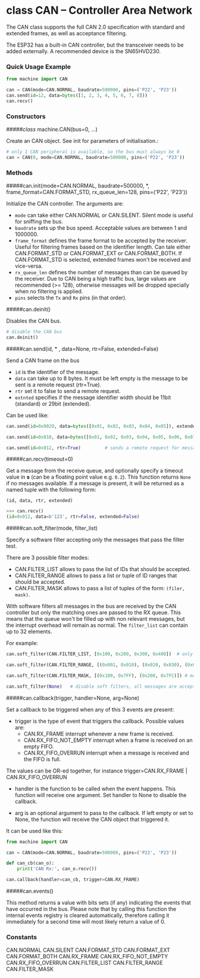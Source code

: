 # class CAN – Controller Area Network

The CAN class supports the full CAN 2.0 specification with standard and extended frames, as well as acceptance filtering.

The ESP32 has a built-in CAN controller, but the transceiver needs to be added externally. A recommended device is the SN65HVD230.

### Quick Usage Example

```python
from machine import CAN

can = CAN(mode=CAN.NORMAL, baudrate=500000, pins=('P22', 'P23'))
can.send(id=12, data=bytes([1, 2, 3, 4, 5, 6, 7, 8]))
can.recv()
```

### Constructors

#####<class><i>class</i> machine.CAN(bus=0, ...)</class>

Create an CAN object. See init for parameters of initialisation.:

```python
# only 1 CAN peripheral is available, so the bus must always be 0
can = CAN(0, mode=CAN.NORMAL, baudrate=500000, pins=('P22', 'P23'))    # pin order is Tx, Rx
```

### Methods

#####<function>can.init(mode=CAN.NORMAL, baudrate=500000, *, frame_format=CAN.FORMAT_STD, rx_queue_len=128, pins=('P22', 'P23'))</function>

Initialize the CAN controller. The arguments are:

- `mode` can take either <constant>CAN.NORMAL</constant> or <constant>CAN.SILENT</constant>. Silent mode is useful for sniffing the bus.
- `baudrate` sets up the bus speed. Acceptable values are between 1 and 1000000.
- `frame_format` defines the frame format to be accepted by the receiver. Useful for filtering frames based on the identifier length. Can tale either <constant>CAN.FORMAT_STD</constant> or <constant>CAN.FORMAT_EXT</constant> or <constant>CAN.FORMAT_BOTH</constant>. If <constant>CAN.FORMAT_STD</constant> is selected, extended frames won't be received and vice-versa.
- `rx_queue_len` defines the number of messages than can be queued by the receiver. Due to CAN being a high traffic bus, large values are recommended (>= 128), otherwise messages will be dropped specially when no filtering is applied.
- `pins` selects the `Tx` and `Rx` pins (in that order).

#####<function>can.deinit()</function>

Disables the CAN bus.

```python
# disable the CAN bus
can.deinit()
```

#####<function>can.send(id, * , data=None, rtr=False, extended=False)</function>

Send a CAN frame on the bus

- `id` is the identifier of the message.
- `data` can take up to 8 bytes. It must be left empty is the message to be sent is a remote request (rtr=True).
- `rtr` set it to false to send a remote request.
- `extnted` specifies if the message identifier width should be 11bit (standard) or 29bit (extended).

Can be used like:

```python
can.send(id=0x0020, data=bytes([0x01, 0x02, 0x03, 0x04, 0x05]), extended=True)   # sends 5 bytes with an extended identifier

can.send(id=0x010, data=bytes([0x01, 0x02, 0x03, 0x04, 0x05, 0x06, 0x07, 0x08])) # sends 8 bytes with an standard identifier

can.send(id=0x012, rtr=True)         # sends a remote request for message id=0x12
```

#####<function>can.recv(timeout=0)</function>

Get a message from the receive queue, and optionally specify a timeout value in
**s** (can be a floating point value e.g. `0.2`). This function returns `None`
if no messages available. If a message is present, it will be returned as a
named tuple with the following form:

`(id, data, rtr, extended)`

```python
>>> can.recv()
(id=0x012, data=b'123', rtr=False, extended=False)
```

#####<function>can.soft_filter(mode, filter_list)</function>

Specify a software filter accepting only the messages that pass the filter test.

There are 3 possible filter modes:
- <constant>CAN.FILTER_LIST</constant> allows to pass the list of IDs that should be accepted.
- <constant>CAN.FILTER_RANGE</constant> allows to pass a list or tuple of ID ranges that should be accepted.
- <constant>CAN.FILTER_MASK</constant> allows to pass a list of tuples of the form: `(filer, mask)`.

With software filters all messages in the bus are received by the CAN controller but only the matching ones are passed to the RX queue. This means that the queue won't be filled up with non relevant messages, but the interrupt overhead will remain as normal. The `filter_list` can contain up to 32 elements.

For example:

```python
can.soft_filter(CAN.FILTER_LIST, [0x100, 0x200, 0x300, 0x400])  # only accept identifiers from 0x100, 0x200, 0x300 and 0x400

can.soft_filter(CAN.FILTER_RANGE, [(0x001, 0x010), (0x020, 0x030), (0x040, 0x050)])  # only accept identifiers from 0x001 to 0x010, from 0x020 to 0x030 and from 0x040 to 0x050.

can.soft_filter(CAN.FILTER_MASK, [(0x100, 0x7FF), (0x200, 0x7FC)]) # more of the classic Filter and Mask method.

can.soft_filter(None)   # disable soft filters, all messages are accepted
```

#####<function>can.callback(trigger, handler=None, arg=None)</function>

Set a callback to be triggered when any of this 3 events are present:

- trigger is the type of event that triggers the callback. Possible values are:
	- <constant>CAN.RX_FRAME</constant> interrupt whenever a new frame is received.
	- <constant>CAN.RX_FIFO_NOT_EMPTY</constant> interrupt when a frame is received on an empty FIFO.
	- <constant>CAN.RX_FIFO_OVERRUN</constant> interrupt when a message is received and the FIFO is full.

The values can be OR-ed together, for instance trigger=CAN.RX_FRAME | CAN.RX_FIFO_OVERRUN

- handler is the function to be called when the event happens. This function will receive one argument. Set handler to None to disable the callback.

- arg is an optional argument to pass to the callback. If left empty or set to None, the function will receive the CAN object that triggered it.


It can be used like this:

```python
from machine import CAN

can = CAN(mode=CAN.NORMAL, baudrate=500000, pins=('P22', 'P23'))

def can_cb(can_o):
    print('CAN Rx:', can_o.recv())

can.callback(handler=can_cb, trigger=CAN.RX_FRAME)
```

#####<function>can.events()</function>

This method returns a value with bits sets (if any) indicating the events that have occurred in the bus. Please note that by calling this function the internal events registry is cleared automatically, therefore calling it immediately for a second time will most likely return a value of 0.


### Constants
<constant>CAN.NORMAL</constant> <constant>CAN.SILENT</constant> <constant>CAN.FORMAT_STD</constant> <constant>CAN.FORMAT_EXT</constant> <constant>CAN.FORMAT_BOTH</constant> <constant>CAN.RX_FRAME</constant> <constant>CAN.RX_FIFO_NOT_EMPTY</constant> <constant>CAN.RX_FIFO_OVERRUN</constant> <constant>CAN.FILTER_LIST</constant>
<constant>CAN.FILTER_RANGE</constant> <constant>CAN.FILTER_MASK</constant>
